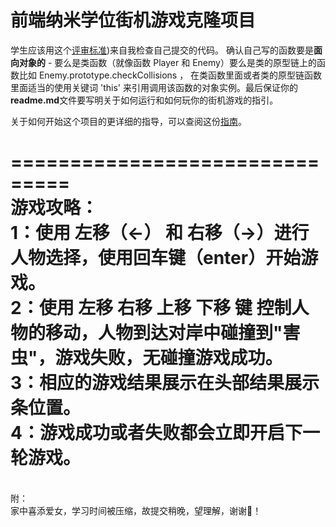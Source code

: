 前端纳米学位街机游戏克隆项目
===============================

学生应该用这个[评审标准](https://review.udacity.com/#!/rubrics/499/view))来自我检查自己提交的代码。 确认自己写的函数要是**面向对象的** -  要么是类函数（就像函数 Player 和 Enemy）要么是类的原型链上的函数比如 Enemy.prototype.checkCollisions ， 在类函数里面或者类的原型链函数里面适当的使用关键词 'this' 来引用调用该函数的对象实例。最后保证你的**readme.md**文件要写明关于如何运行和如何玩你的街机游戏的指引。

关于如何开始这个项目的更详细的指导，可以查阅这份[指南](https://gdgdocs.org/document/d/1v01aScPjSWCCWQLIpFqvg3-vXLH2e8_SZQKC8jNO0Dc/pub?embedded=true)。

===============================
<br>游戏攻略：
<br>1：使用 左移（<-） 和 右移（->）进行人物选择，使用回车键（enter）开始游戏。
<br>2：使用 左移 右移 上移 下移 键 控制人物的移动，人物到达对岸中碰撞到"害虫"，游戏失败，无碰撞游戏成功。
<br>3：相应的游戏结果展示在头部结果展示条位置。
<br>4：游戏成功或者失败都会立即开启下一轮游戏。
===============================
<br>附：
    <br>家中喜添爱女，学习时间被压缩，故提交稍晚，望理解，谢谢🙏！
